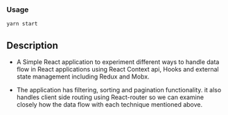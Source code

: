 ### Usage

```sh
yarn start 
```


## Description

 
 - A Simple React application to experiment different ways to handle data flow in React applications using React Context api, Hooks and external state management including Redux and Mobx.

 - The application has filtering, sorting and pagination functionality. it also handles client side routing using React-router so we can examine closely how the data flow with each technique mentioned above.
 
